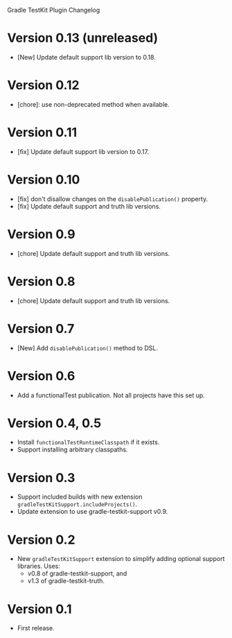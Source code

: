 Gradle TestKit Plugin Changelog

# Version 0.13 (unreleased)
* [New] Update default support lib version to 0.18.

# Version 0.12
* [chore]: use non-deprecated method when available.

# Version 0.11
* [fix] Update default support lib version to 0.17.

# Version 0.10
* [fix] don't disallow changes on the `disablePublication()` property.
* [fix] Update default support and truth lib versions.

# Version 0.9
* [chore] Update default support and truth lib versions.

# Version 0.8
* [chore] Update default support and truth lib versions.

# Version 0.7
* [New] Add `disablePublication()` method to DSL.

# Version 0.6
* Add a functionalTest publication. Not all projects have this set up.

# Version 0.4, 0.5
* Install `functionalTestRuntimeClasspath` if it exists.
* Support installing arbitrary classpaths.

# Version 0.3
* Support included builds with new extension `gradleTestKitSupport.includeProjects()`.
* Update extension to use gradle-testkit-support v0.9.

# Version 0.2
* New `gradleTestKitSupport` extension to simplify adding optional support libraries. Uses:
  * v0.8 of gradle-testkit-support, and
  * v1.3 of gradle-testkit-truth.

# Version 0.1
* First release.
